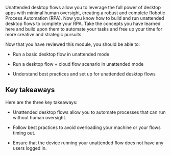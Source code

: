 Unattended desktop flows allow you to leverage the full power of desktop apps with minimal human oversight, creating a robust and complete Robotic Process Automation (RPA). Now you know how to build and run unattended desktop flows to complete your RPA. Take the concepts you have learned here and build upon them to automate your tasks and free up your time for more creative and strategic pursuits.

Now that you have reviewed this module, you should be able to:

-   Run a basic desktop flow in unattended mode

-   Run a desktop flow + cloud flow scenario in unattended mode

-   Understand best practices and set up for unattended desktop flows

## Key takeaways

Here are the three key takeaways:

- Unattended desktop flows allow you to automate processes that can run without human oversight. 

- Follow best practices to avoid overloading your machine or your flows timing out.

- Ensure that the device running your unattended flow does not have any users logged in.